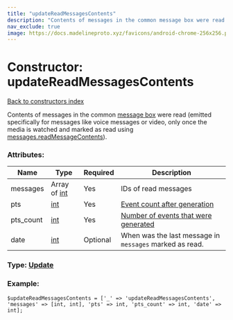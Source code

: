 ```yaml
---
title: "updateReadMessagesContents"
description: "Contents of messages in the common message box were read (emitted specifically for messages like voice messages or video, only once the media is watched and marked as read using messages.readMessageContents)."
nav_exclude: true
image: https://docs.madelineproto.xyz/favicons/android-chrome-256x256.png
---
```

# Constructor: updateReadMessagesContents  
[Back to constructors index](/API_docs/constructors/index.html)



Contents of messages in the common [message box](https://core.telegram.org/api/updates) were read (emitted specifically for messages like voice messages or video, only once the media is watched and marked as read using [messages.readMessageContents](../methods/messages.readMessageContents.html)).

### Attributes:

| Name     |    Type       | Required | Description |
|----------|---------------|----------|-------------|
|messages|Array of [int](/API_docs/types/int.html) | Yes|IDs of read messages|
|pts|[int](/API_docs/types/int.html) | Yes|[Event count after generation](https://core.telegram.org/api/updates)|
|pts\_count|[int](/API_docs/types/int.html) | Yes|[Number of events that were generated](https://core.telegram.org/api/updates)|
|date|[int](/API_docs/types/int.html) | Optional|When was the last message in `messages` marked as read.|



### Type: [Update](/API_docs/types/Update.html)


### Example:

```
$updateReadMessagesContents = ['_' => 'updateReadMessagesContents', 'messages' => [int, int], 'pts' => int, 'pts_count' => int, 'date' => int];
```  

